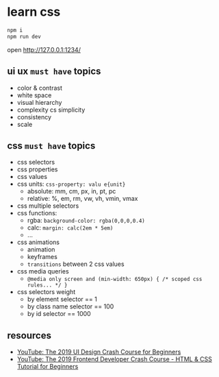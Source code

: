 # learn css

```bash
npm i
npm run dev
```

open http://127.0.0.1:1234/

## ui ux `must have` topics

* color & contrast
* white space
* visual hierarchy
* complexity cs simplicity
* consistency
* scale

## css `must have` topics

* css selectors
* css properties
* css values
* css units: `css-property: valu e{unit}`
  * absolute: mm, cm, px, in, pt, pc
  * relative: %, em, rm, vw, vh, vmin, vmax
* css multiple selectors
* css functions:
  * rgba: `background-color: rgba(0,0,0,0.4)`
  * calc: `margin: calc(2em * 5em)`
  * ...
* css animations
  * animation
  * keyframes
  * `transitions` between 2 css values
* css media queries
  * `@media only screen and (min-width: 650px) { /* scoped css rules... */ }`
* css selectors weight
  * by element selector == 1
  * by class name selector == 100
  * by id selector == 1000

## resources

* [YouTube: The 2019 UI Design Crash Course for Beginners](https://www.youtube.com/watch?v=_Hp_dI0DzY4)
* [YouTube: The 2019 Frontend Developer Crash Course - HTML & CSS Tutorial for Beginners](https://www.youtube.com/watch?v=8gNrZ4lAnAw&list=PL0lNJEnwfVVN2weA7ogzp6GlJvQlXnrSj&index=3)
